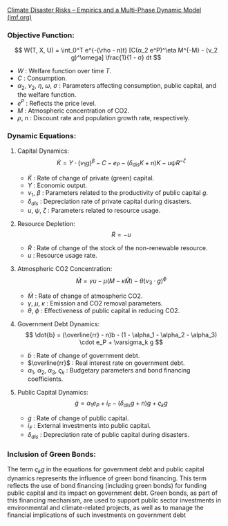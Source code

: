 [Climate Disaster Risks – Empirics and a Multi-Phase Dynamic Model (imf.org)](https://www.imf.org/en/Publications/WP/Issues/2019/07/11/Climate-Disaster-Risks-Empirics-and-a-Multi-Phase-Dynamic-Model-47013)

### Objective Function:
$$ W(T, X, U) = \int_0^T e^{-(\rho - n)t} [C(α_2 e^P)^\eta M^{-M} - (ν_2 g)^\omega] \frac{1}{1 - σ} dt $$
- $W$ : Welfare function over time $T$.
- $C$ : Consumption.
- $α_2$, $ν_2$, $η$, $ω$, $σ$ : Parameters affecting consumption, public capital, and the welfare function.
- $e^P$ : Reflects the price level.
- $M$ : Atmospheric concentration of CO2.
- $ρ$, $n$ : Discount rate and population growth rate, respectively.

### Dynamic Equations:
1. Capital Dynamics:
   $$ \dot{K} = Y \cdot (\nu_1 g)^\beta - C - e_P - (\delta_{dis} K + n)K - u \psi R^{-\zeta} $$
   - $\dot{K}$ : Rate of change of private (green) capital.
   - $Y$ : Economic output.
   - $\nu_1$, $\beta$ : Parameters related to the productivity of public capital $g$.
   - $\delta_{dis}$ : Depreciation rate of private capital during disasters.
   - $u$, $\psi$, $\zeta$ : Parameters related to resource usage.

2. Resource Depletion:
   $$ \dot{R} = -u $$
   - $\dot{R}$ : Rate of change of the stock of the non-renewable resource.
   - $u$ : Resource usage rate.

3. Atmospheric CO2 Concentration:
   $$ \dot{M} = \gamma u - \mu(M - \kappa \widetilde{M}) - \theta (\nu_3 \cdot g)^\phi $$
   - $\dot{M}$ : Rate of change of atmospheric CO2.
   - $\gamma$, $\mu$, $\kappa$ : Emission and CO2 removal parameters.
   - $\theta$, $\phi$ : Effectiveness of public capital in reducing CO2.

4. Government Debt Dynamics:
   $$ \dot{b} = (\overline{rr} - n)b - (1 - \alpha_1 - \alpha_2 - \alpha_3) \cdot e_P + \varsigma_k g $$
   - $\dot{b}$ : Rate of change of government debt.
   - $\overline{rr}$ : Real interest rate on government debt.
   - $\alpha_1$, $\alpha_2$, $\alpha_3$, $\varsigma_k$ : Budgetary parameters and bond financing coefficients.

5. Public Capital Dynamics:
   $$ \dot{g} = \alpha_1 e_P + i_F - (\delta_{dis} g + n)g + \varsigma_k g $$
   - $\dot{g}$ : Rate of change of public capital.
   - $i_F$ : External investments into public capital.
   - $\delta_{dis}$ : Depreciation rate of public capital during disasters.

### Inclusion of Green Bonds:
The term $\varsigma_k g$ in the equations for government debt and public capital dynamics represents the influence of green bond financing. This term reflects the use of bond financing (including green bonds) for funding public capital and its impact on government debt. Green bonds, as part of this financing mechanism, are used to support public sector investments in environmental and climate-related projects, as well as to manage the financial implications of such investments on government debt